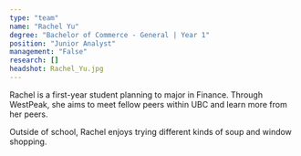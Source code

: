 ```yaml
---
type: "team"
name: "Rachel Yu"
degree: "Bachelor of Commerce - General | Year 1"
position: "Junior Analyst"
management: "False"
research: []
headshot: Rachel_Yu.jpg
---
```


Rachel is a first-year student planning to major in Finance. Through WestPeak, she aims to meet fellow peers within UBC and learn more from her peers. 

Outside of school, Rachel enjoys trying different kinds of soup and window shopping.
